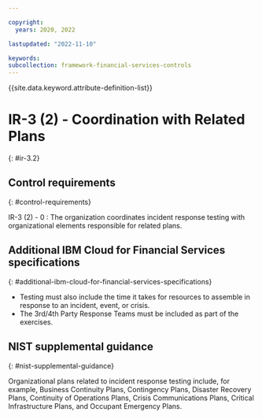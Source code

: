 ```yaml
---

copyright:
  years: 2020, 2022

lastupdated: "2022-11-10"

keywords: 
subcollection: framework-financial-services-controls
---
```


{{site.data.keyword.attribute-definition-list}}

               
# IR-3 (2) - Coordination with Related Plans
{: #ir-3.2}

## Control requirements
{: #control-requirements}

IR-3 (2) - 0
    : The organization coordinates incident response testing with organizational elements responsible for related plans.

## Additional IBM Cloud for Financial Services specifications
{: #additional-ibm-cloud-for-financial-services-specifications}

- Testing must also include the time it takes for resources to assemble in response to an incident, event, or crisis.
- The 3rd/4th Party Response Teams must be included as part of the exercises.

## NIST supplemental guidance
{: #nist-supplemental-guidance}

Organizational plans related to incident response testing include, for example, Business Continuity Plans, Contingency Plans, Disaster Recovery Plans, Continuity of Operations Plans, Crisis Communications Plans, Critical Infrastructure Plans, and Occupant Emergency Plans.





